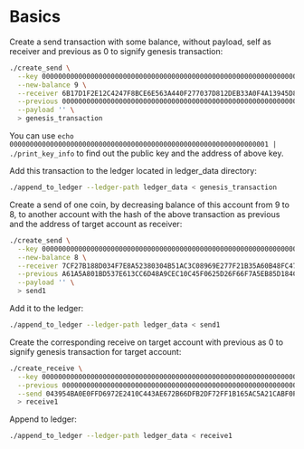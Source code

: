 # Basics

Create a send transaction with some balance, without payload, self as receiver and previous as 0 to signify genesis transaction:
```bash
./create_send \
  --key 0000000000000000000000000000000000000000000000000000000000000001 \
  --new-balance 9 \
  --receiver 6B17D1F2E12C4247F8BCE6E563A440F277037D812DEB33A0F4A13945D898C2964FE342E2FE1A7F9B8EE7EB4A7C0F9E162BCE33576B315ECECBB6406837BF51F5 \
  --previous 0000000000000000000000000000000000000000000000000000000000000000 \
  --payload '' \
  > genesis_transaction
```
You can use `echo 0000000000000000000000000000000000000000000000000000000000000001 | ./print_key_info` to find out the public key and the address of above key.


Add this transaction to the ledger located in ledger_data directory:
```bash
./append_to_ledger --ledger-path ledger_data < genesis_transaction
```

Create a send of one coin, by decreasing balance of this account from 9 to 8, to another account with the hash of the above transaction as previous and the address of target account as receiver:
```bash
./create_send \
  --key 0000000000000000000000000000000000000000000000000000000000000001 \
  --new-balance 8 \
  --receiver 7CF27B188D034F7E8A52380304B51AC3C08969E277F21B35A60B48FC4766997807775510DB8ED040293D9AC69F7430DBBA7DADE63CE982299E04B79D227873D1 \
  --previous A61A5A801BD537E613CC6D48A9CEC10C45F0625D26F66F7A5EB85D184C6CE9FE \
  --payload '' \
  > send1
```

Add it to the ledger:
```bash
./append_to_ledger --ledger-path ledger_data < send1
```

Create the corresponding receive on target account with previous as 0 to signify genesis transaction for target account:
```bash
./create_receive \
  --key 0000000000000000000000000000000000000000000000000000000000000002 \
  --previous 0000000000000000000000000000000000000000000000000000000000000000 \
  --send 043954BA0E0FFD6972E2410C443AE672B66DFB2DF72FF1B165AC5A21CABF0F5E \
  > receive1
```

Append to ledger:
```bash
./append_to_ledger --ledger-path ledger_data < receive1
```
